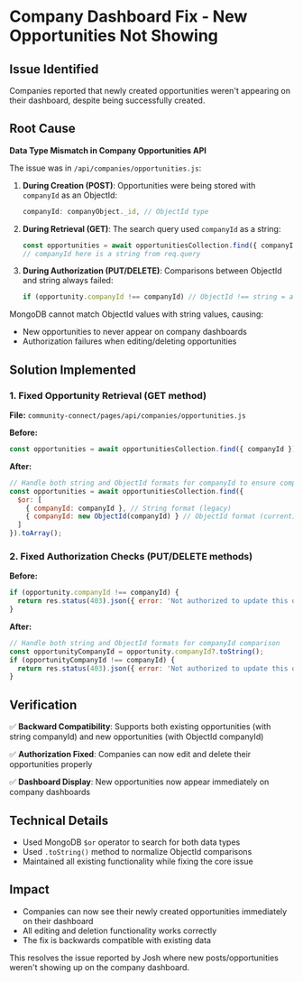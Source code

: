 # Company Dashboard Fix - New Opportunities Not Showing

## Issue Identified
Companies reported that newly created opportunities weren't appearing on their dashboard, despite being successfully created.

## Root Cause
**Data Type Mismatch in Company Opportunities API**

The issue was in `/api/companies/opportunities.js`:

1. **During Creation (POST)**: Opportunities were being stored with `companyId` as an ObjectId:
   ```javascript
   companyId: companyObject._id, // ObjectId type
   ```

2. **During Retrieval (GET)**: The search query used `companyId` as a string:
   ```javascript
   const opportunities = await opportunitiesCollection.find({ companyId }).toArray();
   // companyId here is a string from req.query
   ```

3. **During Authorization (PUT/DELETE)**: Comparisons between ObjectId and string always failed:
   ```javascript
   if (opportunity.companyId !== companyId) // ObjectId !== string = always true
   ```

MongoDB cannot match ObjectId values with string values, causing:
- New opportunities to never appear on company dashboards
- Authorization failures when editing/deleting opportunities

## Solution Implemented

### 1. Fixed Opportunity Retrieval (GET method)
**File:** `community-connect/pages/api/companies/opportunities.js`

**Before:**
```javascript
const opportunities = await opportunitiesCollection.find({ companyId }).toArray();
```

**After:**
```javascript
// Handle both string and ObjectId formats for companyId to ensure compatibility
const opportunities = await opportunitiesCollection.find({ 
  $or: [
    { companyId: companyId }, // String format (legacy)
    { companyId: new ObjectId(companyId) } // ObjectId format (current)
  ]
}).toArray();
```

### 2. Fixed Authorization Checks (PUT/DELETE methods)
**Before:**
```javascript
if (opportunity.companyId !== companyId) {
  return res.status(403).json({ error: 'Not authorized to update this opportunity' });
}
```

**After:**
```javascript
// Handle both string and ObjectId formats for companyId comparison
const opportunityCompanyId = opportunity.companyId?.toString();
if (opportunityCompanyId !== companyId) {
  return res.status(403).json({ error: 'Not authorized to update this opportunity' });
}
```

## Verification
✅ **Backward Compatibility**: Supports both existing opportunities (with string companyId) and new opportunities (with ObjectId companyId)

✅ **Authorization Fixed**: Companies can now edit and delete their opportunities properly

✅ **Dashboard Display**: New opportunities now appear immediately on company dashboards

## Technical Details
- Used MongoDB `$or` operator to search for both data types
- Used `.toString()` method to normalize ObjectId comparisons
- Maintained all existing functionality while fixing the core issue

## Impact
- Companies can now see their newly created opportunities immediately on their dashboard
- All editing and deletion functionality works correctly
- The fix is backwards compatible with existing data

This resolves the issue reported by Josh where new posts/opportunities weren't showing up on the company dashboard.